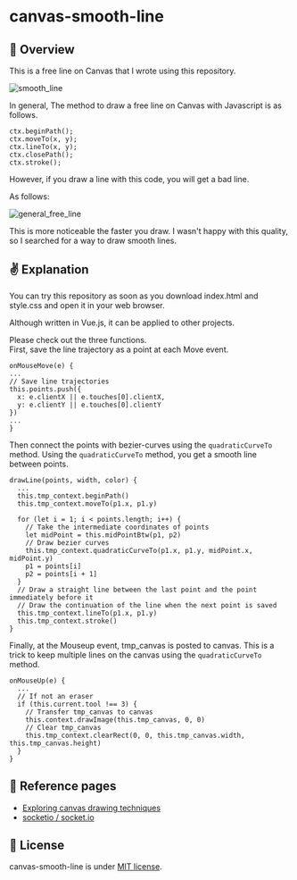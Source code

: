 # canvas-smooth-line

## 👋 Overview
This is a free line on Canvas that I wrote using this repository.


![smooth_line](https://github.com/yokonoji/canvas-smooth-line/blob/master/images_for_readme/smooth_line.png?raw=true)


In general, The method to draw a free line on Canvas with Javascript is as follows.
```
ctx.beginPath();
ctx.moveTo(x, y);
ctx.lineTo(x, y);
ctx.closePath();
ctx.stroke();
```
However, if you draw a line with this code, you will get a bad line.

As follows:

![general_free_line](https://github.com/yokonoji/canvas-smooth-line/blob/master/images_for_readme/general_free_line.png?raw=true)

This is more noticeable the faster you draw. I wasn't happy with this quality, so I searched for a way to draw smooth lines.

## ✌ Explanation
You can try this repository as soon as you download index.html and style.css and open it in your web browser.

Although written in Vue.js, it can be applied to other projects.

Please check out the three functions.  
First, save the line trajectory as a point at each Move event.
```
onMouseMove(e) {
...
// Save line trajectories
this.points.push({
  x: e.clientX || e.touches[0].clientX,
  y: e.clientY || e.touches[0].clientY
})
...
}
```
Then connect the points with bezier-curves using the `quadraticCurveTo` method. Using the `quadraticCurveTo` method, you get a smooth line between points.
```
drawLine(points, width, color) {
  ...
  this.tmp_context.beginPath()
  this.tmp_context.moveTo(p1.x, p1.y)

  for (let i = 1; i < points.length; i++) {
    // Take the intermediate coordinates of points
    let midPoint = this.midPointBtw(p1, p2)
    // Draw bezier curves
    this.tmp_context.quadraticCurveTo(p1.x, p1.y, midPoint.x, midPoint.y)
    p1 = points[i]
    p2 = points[i + 1]
  }
  // Draw a straight line between the last point and the point immediately before it
  // Draw the continuation of the line when the next point is saved
  this.tmp_context.lineTo(p1.x, p1.y)
  this.tmp_context.stroke()
}
```
Finally, at the Mouseup event, tmp_canvas is posted to canvas. This is a trick to keep multiple lines on the canvas using the `quadraticCurveTo` method.
```
onMouseUp(e) {
  ...
  // If not an eraser
  if (this.current.tool !== 3) {
    // Transfer tmp_canvas to canvas
    this.context.drawImage(this.tmp_canvas, 0, 0)
    // Clear tmp_canvas
    this.tmp_context.clearRect(0, 0, this.tmp_canvas.width, this.tmp_canvas.height)
  }
}
```

## 👏 Reference pages
- [Exploring canvas drawing techniques](http://perfectionkills.com/exploring-canvas-drawing-techniques/#bezier-curves)
- [socketio / socket.io](https://github.com/socketio/socket.io/tree/master/examples/whiteboard)

## 🤝 License
canvas-smooth-line is under [MIT license](https://en.wikipedia.org/wiki/MIT_License).
